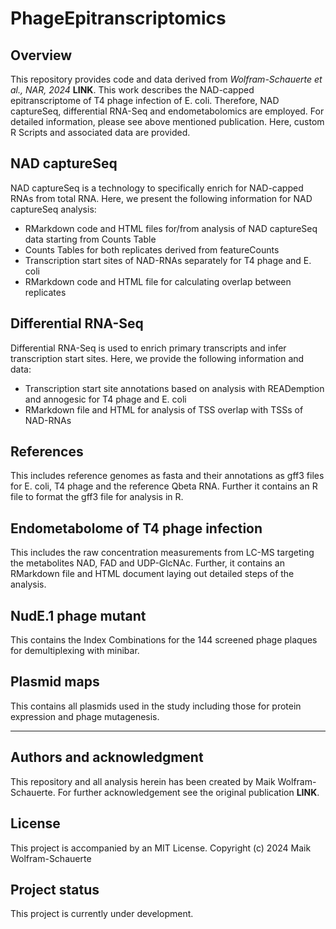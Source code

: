 # PhageEpitranscriptomics


## Overview

This repository provides code and data derived from _Wolfram-Schauerte et al., NAR, 2024_ **LINK**. This work describes the NAD-capped epitranscriptome of T4 phage infection of E. coli. Therefore, NAD captureSeq, differential RNA-Seq and endometabolomics are employed. For detailed information, please see above mentioned publication. Here, custom R Scripts and associated data are provided.

## NAD captureSeq

NAD captureSeq is a technology to specifically enrich for NAD-capped RNAs from total RNA. Here, we present the following information for NAD captureSeq analysis:

- RMarkdown code and HTML files for/from analysis of NAD captureSeq data starting from Counts Table
- Counts Tables for both replicates derived from featureCounts
- Transcription start sites of NAD-RNAs separately for T4 phage and E. coli
- RMarkdown code and HTML file for calculating overlap between replicates

## Differential RNA-Seq

Differential RNA-Seq is used to enrich primary transcripts and infer transcription start sites. Here, we provide the following information and data:

- Transcription start site annotations based on analysis with READemption and annogesic for T4 phage and E. coli
- RMarkdown file and HTML for analysis of TSS overlap with TSSs of NAD-RNAs

## References

This includes reference genomes as fasta and their annotations as gff3 files for E. coli, T4 phage and the reference Qbeta RNA. Further it contains an R file to format the gff3 file for analysis in R.

## Endometabolome of T4 phage infection

This includes the raw concentration measurements from LC-MS targeting the metabolites NAD, FAD and UDP-GlcNAc. Further, it contains an RMarkdown file and HTML document laying out detailed steps of the analysis.

## NudE.1 phage mutant

This contains the Index Combinations for the 144 screened phage plaques for demultiplexing with minibar.

## Plasmid maps

This contains all plasmids used in the study including those for protein expression and phage mutagenesis.


***

## Authors and acknowledgment
This repository and all analysis herein has been created by Maik Wolfram-Schauerte. For further acknowledgement see the original publication **LINK**.

## License
This project is accompanied by an MIT License.
Copyright (c) 2024 Maik Wolfram-Schauerte

## Project status
This project is currently under development.
